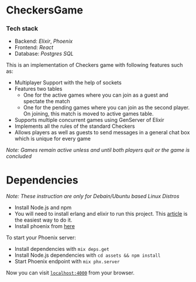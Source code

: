 # CheckersGame
### Tech stack
  - Backend: _Elixir_, _Phoenix_
  - Frontend: _React_
  - Database: _Postgres SQL_

This is an implementation of Checkers game with following features such as:
  - Multiplayer Support with the help of sockets
  - Features two tables
    - One for the active games where you can join as a guest and spectate the match
    - One for the pending games where you can join as the second player. On joining, this match is moved to active games table.
  - Supports multiple concurrent games using GenServer of Elixir
  - Implements all the rules of the standard Checkers
  - Allows players as well as guests to send messages in a general chat box which is unique for every game

_Note: Games remain active unless and until both players quit or the game is concluded_

# Dependencies

_Note: These instruction are only for Debain/Ubuntu based Linux Distros_

  - Install Node.js and npm
  - You will need to install erlang and elixir to run this project. This [article](https://gist.github.com/rubencaro/6a28138a40e629b06470) is the easiest way to do it.
  - Install phoenix from [here](https://hexdocs.pm/phoenix/installation.html#content)

To start your Phoenix server:

  * Install dependencies with `mix deps.get`
  * Install Node.js dependencies with `cd assets && npm install`
  * Start Phoenix endpoint with `mix phx.server`

Now you can visit [`localhost:4000`](http://localhost:4000) from your browser.